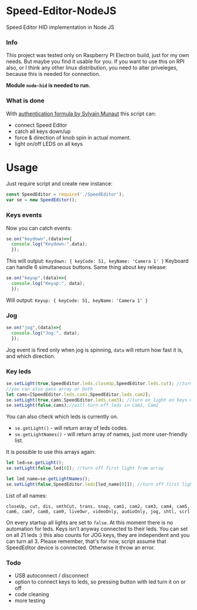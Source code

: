 # Speed-Editor-NodeJS
Speed Editor HID implementation in Node JS

### Info
This project was tested only on Raspberry PI Electron build, just for my own needs. But maybe you find it usable for you.
If you want to use this on RPI also, or I think any other linux distribution, you need to alter priveleges, because this is needed for connection.

**Module `node-hid` is needed to run.**

### What is done
With [authentication formula by Sylvain Munaut](https://github.com/smunaut/blackmagic-misc "Github link") this script can:
* connect Speed Editor
* catch all keys down/up 
* force & direction of knob spin in actual moment.
* light on/off LEDS on all keys

# Usage
Just require script and create new instance:
```js
const SpeedEditor = require('./SpeedEditor');
var se = new SpeedEditor();
```
### Keys events
Now you can catch events:
```js
se.on("keydown",(data)=>{
  console.log("Keydown:",data);
  });
```
This will output: `Keydown: { keyCode: 51, keyName: 'Camera 1' }` Keyboard can handle 6 simultaneous buttons. Same thing about key release:
```js
se.on("keyup",(data)=>{
  console.log("Keyup:", data);
  });
```
Will output: ```Keyup: { keyCode: 51, keyName: 'Camera 1' }```
### Jog
```js
se.on("jog",(data)=>{
  console.log("Jog:", data);
  });
```
Jog event is fired only when jog is spinning, `data` will return how fast it is, and which direction.
### Key leds
```js
se.setLight(true,SpeedEditor.leds.closeUp,SpeedEditor.leds.cut); //turn on light on Close Up 1 and Cut 3 keys
//you can also pass array or both
let cams=[SpeedEditor.leds.cam1,SpeedEditor.leds.cam2];
se.setLight(true,cams,SpeedEditor.leds.cam3); //turn on light on keys Cam1, Cam2, Cam3
se.setLight(false,cams);//will turn off leds in Cam1, Cam2
```
You can also check which leds is currently on.
* `se.getLight()` - will return array of leds codes. 
* `se.getLightNames()` - will return array of names, just more user-friendly list.

It is possible to use this arrays again:
```js
let led=se.getLight();
se.setLight(false,led[0]); //turn off first light from array

let led_name=se.getLightNames();
se.setLight(false,SpeedEditor.leds[led_name[0]]); //turn off first light from array
```

List of all names:

``` closeUp, cut, dis, smthCut, trans, snap, cam1, cam2, cam3, cam4, cam5, cam6, cam7, cam8, cam9, liveOwr, videoOnly, audioOnly, jog, shtl, scrl ```

On every startup all lights are set to `false`. At this moment there is no automation for leds. Keys isn't anyway connected to their leds. You can set on all 21 leds :) this also counts for JOG keys, they are independent and you can turn all 3.
Please remember, that's for now, script assume that SpeedEditor device is connected. Otherwise it throw an error.

### Todo
* USB autoconnect / disconnect
* option to connect keys to leds, so pressing button with led turn it on or off
* code cleaning 
* more testing
